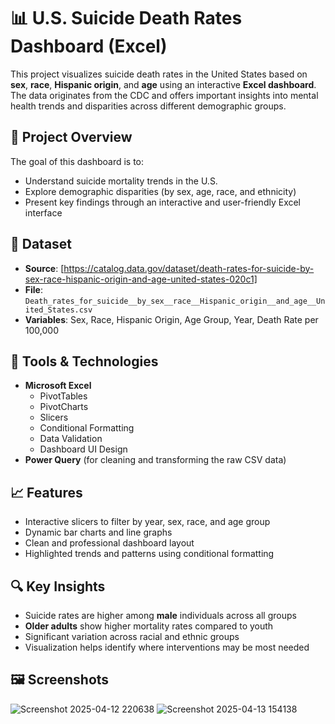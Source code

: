 # 📊 U.S. Suicide Death Rates Dashboard (Excel)

This project visualizes suicide death rates in the United States based on **sex**, **race**, **Hispanic origin**, and **age** using an interactive **Excel dashboard**. The data originates from the CDC and offers important insights into mental health trends and disparities across different demographic groups.

## 🧠 Project Overview

The goal of this dashboard is to:
- Understand suicide mortality trends in the U.S.
- Explore demographic disparities (by sex, age, race, and ethnicity)
- Present key findings through an interactive and user-friendly Excel interface

## 📂 Dataset

- **Source**: [https://catalog.data.gov/dataset/death-rates-for-suicide-by-sex-race-hispanic-origin-and-age-united-states-020c1]
- **File**: `Death_rates_for_suicide__by_sex__race__Hispanic_origin__and_age__United_States.csv`
- **Variables**: Sex, Race, Hispanic Origin, Age Group, Year, Death Rate per 100,000

## 🔧 Tools & Technologies

- **Microsoft Excel**
  - PivotTables
  - PivotCharts
  - Slicers
  - Conditional Formatting
  - Data Validation
  - Dashboard UI Design
- **Power Query** (for cleaning and transforming the raw CSV data)

## 📈 Features

- Interactive slicers to filter by year, sex, race, and age group
- Dynamic bar charts and line graphs
- Clean and professional dashboard layout
- Highlighted trends and patterns using conditional formatting

## 🔍 Key Insights

- Suicide rates are higher among **male** individuals across all groups
- **Older adults** show higher mortality rates compared to youth
- Significant variation across racial and ethnic groups
- Visualization helps identify where interventions may be most needed

## 🖼️ Screenshots
![Screenshot 2025-04-12 220638](https://github.com/user-attachments/assets/5098c874-183e-4ee3-a246-340a32c2d50e)
![Screenshot 2025-04-13 154138](https://github.com/user-attachments/assets/6af7456b-7edb-4a18-8fec-a81a73650b70)

